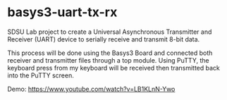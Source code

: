 # basys3-uart-tx-rx
SDSU Lab project to create a Universal Asynchronous Transmitter and Receiver (UART) device to serially receive and transmit 8-bit data.

This process will be done using the Basys3 Board and connected both receiver and transmitter files through a top module. Using PuTTY, the keyboard press from my keyboard will be received then transmitted back into the PuTTY screen.

Demo: https://www.youtube.com/watch?v=LB1KLnN-Ywo 
